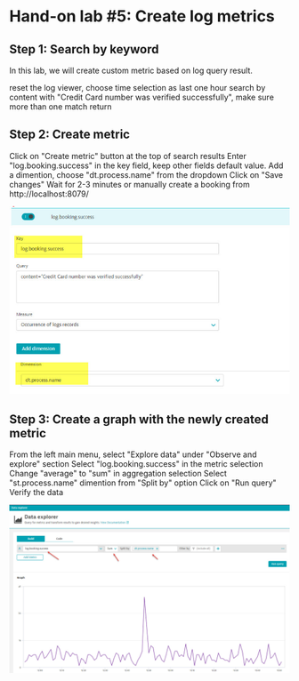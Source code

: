 # Hand-on lab #5: Create log metrics

## Step 1: Search by keyword

In this lab, we will create custom metric based on log query result. 

reset the log viewer, choose time selection as last one hour
search by content with "Credit Card number was verified successfully", make sure more than one match return


## Step 2: Create metric

Click on "Create metric" button at the top of search results
Enter "log.booking.success" in the key field, keep other fields default value. 
Add a dimention, choose "dt.process.name" from the dropdown
Click on "Save changes"
Wait for 2-3 minutes or manually create a booking from http://localhost:8079/

![RDP](../resources/lab05_01.jpg)



## Step 3: Create a graph with the newly created metric

From the left main menu, select "Explore data" under "Observe and explore" section
Select "log.booking.success" in the metric selection
Change "average" to "sum" in aggregation selection
Select "st.process.name" dimention from "Split by" option
Click on "Run query"
Verify the data


![RDP](../resources/lab05_02.jpg)

